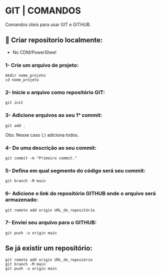 
# GIT | COMANDOS

Comandos úteis para usar GIT e GITHUB.


## 📝 Criar repositorio localmente:
- No CDM/PowerSheel
### 1- Crie um arquivo de projeto:

````
mkdir nome_projeto
cd nome_projeto
````
### 2- Inicie o arquivo como repositório GIT:
````
git init
````
### 3- Adicione arquivos ao seu 1° commit:
````
git add .
````
Obs: Nesse caso (.) adiciona todos.

### 4- De uma descrição ao seu commit:
````
git commit -m "Primeiro commit."
````

### 5- Defina em qual segmento do código será seu commit:
````
git branch -M main
````
### 6- Adicione o link do repositório GITHUB onde o arquivo será armazenado:
````
git remote add origin URL_do_repositório
````
### 7- Enviei seu arquivo para o GITHUB:
````
git push -u origin main
````

## Se já existir um repositório:
````
git remote add origin URL_do_reposiório
git branch -M main
git push -u origin main
````


